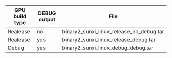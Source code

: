 
| GPU build type | DEBUG output |  File  |
|----------------|-----|----|
|Realease        | no  | binary2_sunxi_linux_release_no_debug.tar |
|Realease        | yes |binary2_sunxi_linux_release_debug.tar|
|Debug           | yes |binary2_sunxi_linux_debug_debug.tar|